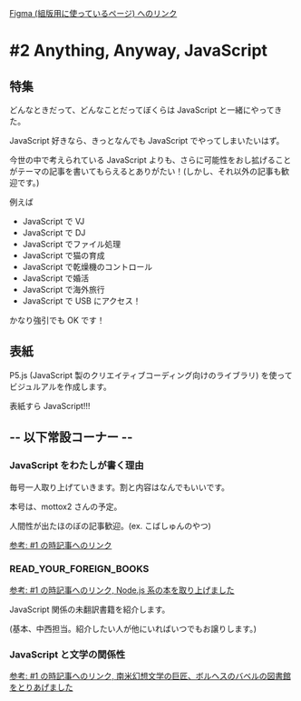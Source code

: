[Figma (組版用に使っているページ) へのリンク](https://www.figma.com/file/nIFCz1XqUmBRQyUtn64Lm5/read_your_document.JS-2019%2F03?node-id=0%3A1)

# #2 Anything, Anyway, JavaScript  

## 特集

どんなときだって、どんなことだってぼくらは JavaScript と一緒にやってきた。

JavaScript 好きなら、きっとなんでも JavaScript でやってしまいたいはず。

今世の中で考えられている JavaScript よりも、さらに可能性をおし拡げることがテーマの記事を書いてもらえるとありがたい！(しかし、それ以外の記事も歓迎です。)

例えば

- JavaScript で VJ
- JavaScript で DJ
- JavaScript でファイル処理
- JavaScript で猫の育成
- JavaScript で乾燥機のコントロール
- JavaScript で婚活
- JavaScript で海外旅行
- JavaScript で USB にアクセス！

かなり強引でも OK です！

## 表紙

P5.js (JavaScript 製のクリエイティブコーディング向けのライブラリ) を使って
ビジュルアルを作成します。

表紙すら JavaScript!!!

## -- 以下常設コーナー --

### JavaScript をわたしが書く理由

毎号一人取り上げていきます。割と内容はなんでもいいです。

本号は、mottox2 さんの予定。

人間性が出たほのぼの記事歓迎。(ex. こばしゅんのやつ)

[参考: #1 の時記事へのリンク](https://www.figma.com/file/cCGzV5P038kdQuyZYXgW3D2w/read_your_document.JS-2019%2F01?node-id=15%3A2)

### READ_YOUR_FOREIGN_BOOKS

[参考: #1 の時記事へのリンク, Node.js 系の本を取り上げました](https://www.figma.com/file/cCGzV5P038kdQuyZYXgW3D2w/read_your_document.JS-2019%2F01?node-id=10%3A11)

JavaScript 関係の未翻訳書籍を紹介します。

(基本、中西担当。紹介したい人が他にいればいつでもお譲りします。)

### JavaScript と文学の関係性

[参考: #1 の時記事へのリンク, 南米幻想文学の巨匠、ボルヘスのバベルの図書館をとりあげました](https://www.figma.com/file/cCGzV5P038kdQuyZYXgW3D2w/read_your_document.JS-2019%2F01?node-id=200%3A1003)


 






